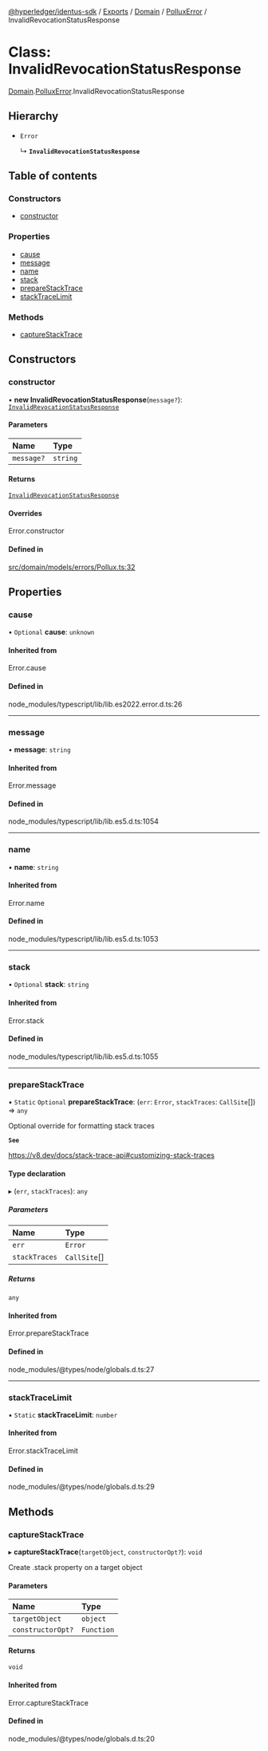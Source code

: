 [@hyperledger/identus-sdk](../README.md) / [Exports](../modules.md) / [Domain](../modules/Domain.md) / [PolluxError](../modules/Domain.PolluxError.md) / InvalidRevocationStatusResponse

# Class: InvalidRevocationStatusResponse

[Domain](../modules/Domain.md).[PolluxError](../modules/Domain.PolluxError.md).InvalidRevocationStatusResponse

## Hierarchy

- `Error`

  ↳ **`InvalidRevocationStatusResponse`**

## Table of contents

### Constructors

- [constructor](Domain.PolluxError.InvalidRevocationStatusResponse.md#constructor)

### Properties

- [cause](Domain.PolluxError.InvalidRevocationStatusResponse.md#cause)
- [message](Domain.PolluxError.InvalidRevocationStatusResponse.md#message)
- [name](Domain.PolluxError.InvalidRevocationStatusResponse.md#name)
- [stack](Domain.PolluxError.InvalidRevocationStatusResponse.md#stack)
- [prepareStackTrace](Domain.PolluxError.InvalidRevocationStatusResponse.md#preparestacktrace)
- [stackTraceLimit](Domain.PolluxError.InvalidRevocationStatusResponse.md#stacktracelimit)

### Methods

- [captureStackTrace](Domain.PolluxError.InvalidRevocationStatusResponse.md#capturestacktrace)

## Constructors

### constructor

• **new InvalidRevocationStatusResponse**(`message?`): [`InvalidRevocationStatusResponse`](Domain.PolluxError.InvalidRevocationStatusResponse.md)

#### Parameters

| Name | Type |
| :------ | :------ |
| `message?` | `string` |

#### Returns

[`InvalidRevocationStatusResponse`](Domain.PolluxError.InvalidRevocationStatusResponse.md)

#### Overrides

Error.constructor

#### Defined in

[src/domain/models/errors/Pollux.ts:32](https://github.com/hyperledger-identus/sdk-ts/blob/ccc9c0ac7bbfa014ad60ef1b5e244665d7b8ffc1/src/domain/models/errors/Pollux.ts#L32)

## Properties

### cause

• `Optional` **cause**: `unknown`

#### Inherited from

Error.cause

#### Defined in

node_modules/typescript/lib/lib.es2022.error.d.ts:26

___

### message

• **message**: `string`

#### Inherited from

Error.message

#### Defined in

node_modules/typescript/lib/lib.es5.d.ts:1054

___

### name

• **name**: `string`

#### Inherited from

Error.name

#### Defined in

node_modules/typescript/lib/lib.es5.d.ts:1053

___

### stack

• `Optional` **stack**: `string`

#### Inherited from

Error.stack

#### Defined in

node_modules/typescript/lib/lib.es5.d.ts:1055

___

### prepareStackTrace

▪ `Static` `Optional` **prepareStackTrace**: (`err`: `Error`, `stackTraces`: `CallSite`[]) => `any`

Optional override for formatting stack traces

**`See`**

https://v8.dev/docs/stack-trace-api#customizing-stack-traces

#### Type declaration

▸ (`err`, `stackTraces`): `any`

##### Parameters

| Name | Type |
| :------ | :------ |
| `err` | `Error` |
| `stackTraces` | `CallSite`[] |

##### Returns

`any`

#### Inherited from

Error.prepareStackTrace

#### Defined in

node_modules/@types/node/globals.d.ts:27

___

### stackTraceLimit

▪ `Static` **stackTraceLimit**: `number`

#### Inherited from

Error.stackTraceLimit

#### Defined in

node_modules/@types/node/globals.d.ts:29

## Methods

### captureStackTrace

▸ **captureStackTrace**(`targetObject`, `constructorOpt?`): `void`

Create .stack property on a target object

#### Parameters

| Name | Type |
| :------ | :------ |
| `targetObject` | `object` |
| `constructorOpt?` | `Function` |

#### Returns

`void`

#### Inherited from

Error.captureStackTrace

#### Defined in

node_modules/@types/node/globals.d.ts:20
